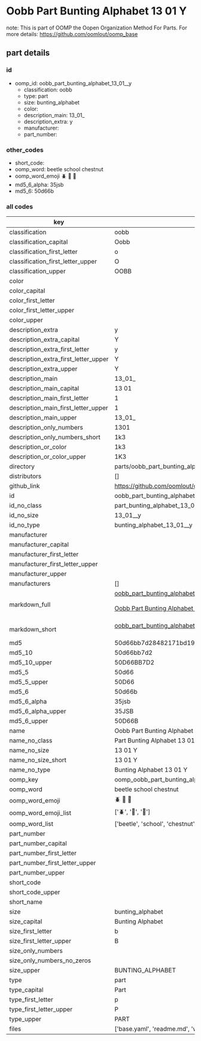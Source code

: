 # Oobb Part Bunting Alphabet 13 01  Y  

note: This is part of OOMP the Oopen Organization Method For Parts. For more details: https://github.com/oomlout/oomp_base

##  part details





### id
* oomp_id: oobb_part_bunting_alphabet_13_01__y
  * classification: oobb
  * type: part
  * size: bunting_alphabet
  * color: 
  * description_main: 13_01_
  * description_extra: y
  * manufacturer: 
  * part_number: 

### other_codes
* short_code: 
* oomp_word: beetle school chestnut
* oomp_word_emoji :beetle: :school: :chestnut:
* md5_6_alpha: 35jsb
* md5_6: 50d66b

### all codes 
| key | value |  
| --- | --- |  
| classification | oobb |  
| classification_capital | Oobb |  
| classification_first_letter | o |  
| classification_first_letter_upper | O |  
| classification_upper | OOBB |  
| color |  |  
| color_capital |  |  
| color_first_letter |  |  
| color_first_letter_upper |  |  
| color_upper |  |  
| description_extra | y |  
| description_extra_capital | Y |  
| description_extra_first_letter | y |  
| description_extra_first_letter_upper | Y |  
| description_extra_upper | Y |  
| description_main | 13_01_ |  
| description_main_capital | 13 01  |  
| description_main_first_letter | 1 |  
| description_main_first_letter_upper | 1 |  
| description_main_upper | 13_01_ |  
| description_only_numbers | 1301 |  
| description_only_numbers_short | 1k3 |  
| description_or_color | 1k3 |  
| description_or_color_upper | 1K3 |  
| directory | parts/oobb_part_bunting_alphabet_13_01__y |  
| distributors | [] |  
| github_link | https://github.com/oomlout/oomlout_oomp_part_src/tree/main/parts/oobb_part_bunting_alphabet_13_01__y/working |  
| id | oobb_part_bunting_alphabet_13_01__y |  
| id_no_class | part_bunting_alphabet_13_01__y |  
| id_no_size | 13_01__y |  
| id_no_type | bunting_alphabet_13_01__y |  
| manufacturer |  |  
| manufacturer_capital |  |  
| manufacturer_first_letter |  |  
| manufacturer_first_letter_upper |  |  
| manufacturer_upper |  |  
| manufacturers | [] |  
| markdown_full | [oobb_part_bunting_alphabet_13_01__y](https://github.com/oomlout/oomlout_oomp_part_src/tree/main/parts/oobb_part_bunting_alphabet_13_01__y/working)<br>[](https://github.com/oomlout/oomlout_oomp_part_src/tree/main/parts/oobb_part_bunting_alphabet_13_01__y/working)<br>[Oobb Part Bunting Alphabet 13 01  Y](https://github.com/oomlout/oomlout_oomp_part_src/tree/main/parts/oobb_part_bunting_alphabet_13_01__y/working)<br><br> |  
| markdown_short | [oobb_part_bunting_alphabet_13_01__y](https://github.com/oomlout/oomlout_oomp_part_src/tree/main/parts/oobb_part_bunting_alphabet_13_01__y/working)<br><br> |  
| md5 | 50d66bb7d28482171bd1974e562e7ec7 |  
| md5_10 | 50d66bb7d2 |  
| md5_10_upper | 50D66BB7D2 |  
| md5_5 | 50d66 |  
| md5_5_upper | 50D66 |  
| md5_6 | 50d66b |  
| md5_6_alpha | 35jsb |  
| md5_6_alpha_upper | 35JSB |  
| md5_6_upper | 50D66B |  
| name | Oobb Part Bunting Alphabet 13 01  Y |  
| name_no_class | Part Bunting Alphabet 13 01  Y |  
| name_no_size | 13 01  Y |  
| name_no_size_short | 13 01  Y |  
| name_no_type | Bunting Alphabet 13 01  Y |  
| oomp_key | oomp_oobb_part_bunting_alphabet_13_01__y |  
| oomp_word | beetle school chestnut |  
| oomp_word_emoji | :beetle: :school: :chestnut: |  
| oomp_word_emoji_list | [':beetle:', ':school:', ':chestnut:'] |  
| oomp_word_list | ['beetle', 'school', 'chestnut'] |  
| part_number |  |  
| part_number_capital |  |  
| part_number_first_letter |  |  
| part_number_first_letter_upper |  |  
| part_number_upper |  |  
| short_code |  |  
| short_code_upper |  |  
| short_name |  |  
| size | bunting_alphabet |  
| size_capital | Bunting Alphabet |  
| size_first_letter | b |  
| size_first_letter_upper | B |  
| size_only_numbers |  |  
| size_only_numbers_no_zeros |  |  
| size_upper | BUNTING_ALPHABET |  
| type | part |  
| type_capital | Part |  
| type_first_letter | p |  
| type_first_letter_upper | P |  
| type_upper | PART |  
| files | ['base.yaml', 'readme.md', 'working.json', 'working.yaml'] |  
